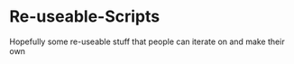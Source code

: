 # Re-useable-Scripts

Hopefully some re-useable stuff that people can iterate on and make their own
